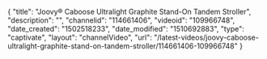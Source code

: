 {
    "title": "Joovy&reg; Caboose Ultralight Graphite Stand-On Tandem Stroller",
    "description": "",
    "channelid": "114661406",
    "videoid": "109966748",
    "date_created": "1502518233",
    "date_modified": "1510692883",
    "type": "captivate",
    "layout": "channelVideo",
    "url": "\/latest-videos\/joovy-caboose-ultralight-graphite-stand-on-tandem-stroller\/114661406-109966748"
}